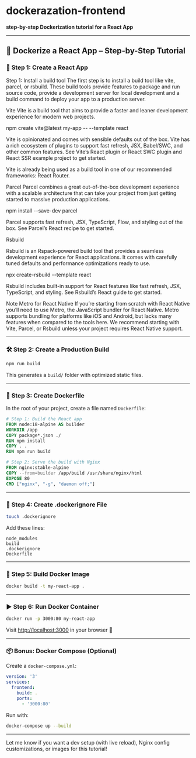 # dockerazation-frontend

**step-by-step Dockerization tutorial for a React App**

---

## 🚀 Dockerize a React App – Step-by-Step Tutorial

### 📁 **Step 1: Create a React App**

Step 1: Install a build tool 
The first step is to install a build tool like vite, parcel, or rsbuild. These build tools provide features to package and run source code, provide a development server for local development and a build command to deploy your app to a production server.

Vite 
Vite is a build tool that aims to provide a faster and leaner development experience for modern web projects.

 
npm create vite@latest my-app -- --template react

Vite is opinionated and comes with sensible defaults out of the box. Vite has a rich ecosystem of plugins to support fast refresh, JSX,  Babel/SWC, and other common features. See Vite’s React plugin or React SWC plugin and React SSR example project to get started.

Vite is already being used as a build tool in one of our recommended frameworks: React Router.

Parcel 
Parcel combines a great out-of-the-box development experience with a scalable architecture that can take your project from just getting started to massive production applications.


npm install --save-dev parcel

Parcel supports fast refresh, JSX, TypeScript, Flow, and styling out of the box. See Parcel’s React recipe to get started.

Rsbuild 

Rsbuild is an Rspack-powered build tool that provides a seamless development experience for React applications. It comes with carefully tuned defaults and performance optimizations ready to use.


npx create-rsbuild --template react

Rsbuild includes built-in support for React features like fast refresh, JSX, TypeScript, and styling. See Rsbuild’s React guide to get started.

Note
Metro for React Native 
If you’re starting from scratch with React Native you’ll need to use Metro, the JavaScript bundler for React Native. Metro supports bundling for platforms like iOS and Android, but lacks many features when compared to the tools here. We recommend starting with Vite, Parcel, or Rsbuild unless your project requires React Native support.

---

### 🛠️ **Step 2: Create a Production Build**

```bash
npm run build
```

This generates a `build/` folder with optimized static files.

---

### 📄 **Step 3: Create Dockerfile**

In the root of your project, create a file named `Dockerfile`:

```Dockerfile
# Step 1: Build the React app
FROM node:18-alpine AS builder
WORKDIR /app
COPY package*.json ./
RUN npm install
COPY . .
RUN npm run build

# Step 2: Serve the build with Nginx
FROM nginx:stable-alpine
COPY --from=builder /app/build /usr/share/nginx/html
EXPOSE 80
CMD ["nginx", "-g", "daemon off;"]
```

---

### 📄 **Step 4: Create .dockerignore File**

```bash
touch .dockerignore
```

Add these lines:

```
node_modules
build
.dockerignore
Dockerfile
```

---

### 🧱 **Step 5: Build Docker Image**

```bash
docker build -t my-react-app .
```

---

### ▶️ **Step 6: Run Docker Container**

```bash
docker run -p 3000:80 my-react-app
```

Visit [http://localhost:3000](http://localhost:3000) in your browser 🚀

---

### 📦 Bonus: Docker Compose (Optional)

Create a `docker-compose.yml`:

```yaml
version: '3'
services:
  frontend:
    build: .
    ports:
      - '3000:80'
```

Run with:

```bash
docker-compose up --build
```

---

Let me know if you want a dev setup (with live reload), Nginx config customizations, or images for this tutorial!
